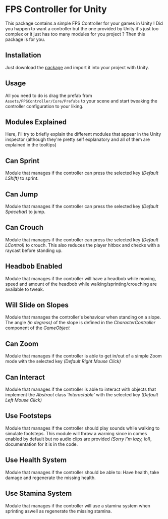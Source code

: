 
# FPS Controller for Unity

This package contains a simple FPS Controller for your games in Unity ! Did you happen to want a controller but the one provided by Unity it's just too complex or it just has too many modules for you project ? Then this package is for you.



## Installation

Just download the [package](https://github.com/AlexPallottini/FPSController-master/blob/main/FPSController.unitypackage) and import it into your project with Unity.
## Usage

All you need to do is drag the prefab from ```Assets/FPSController/Core/Prefabs``` to your scene and start tweaking the controller configuration to your liking.


## Modules Explained

Here, I'll try to briefly explain the different modules that appear in the Unity inspector (although they're pretty self explanatory and all of them are explained in the tooltips)

## Can Sprint

Module that manages if the controller can press the selected key _(Default LShift)_ to sprint.

## Can Jump

Module that manages if the controller can press the selected key _(Default Spacebar)_ to jump.

## Can Crouch

Module that manages if the controller can press the selected key _(Default LControl)_ to crouch. This also reduces the player hitbox and checks with a raycast before standing up.

## Headbob Enabled

Module that manages if the controller will have a headbob while moving, speed and amount of the headbob while walking/sprinting/crouching are available to tweak.

## Will Slide on Slopes

Module that manages the controller's behaviour when standing on a slope. The angle _(in degress)_ of the slope is defined in the _CharacterController_ component of the _GameObject_

## Can Zoom

Module that manages if the controller is able to get in/out of a simple Zoom mode with the selected key _(Default Right Mouse Click)_

## Can Interact

Module that manages if the controller is able to interact with objects that implement the _Abstract_ class _'Interactable'_ with the selected key _(Default Left Mouse Click)_

## Use Footsteps

Module that manages if the controller should play sounds while walking to simulate footsteps. This module will throw a warning since in comes enabled by default but no audio clips are provided _(Sorry I'm lazy, lol)_, documentation for it is in the code.

## Use Health System

Module that manages if the controller should be able to: Have health, take damage and regenerate the missing health.

## Use Stamina System

Module that manages if the controller will use a stamina system when sprinting aswell as regenerate the missing stamina.